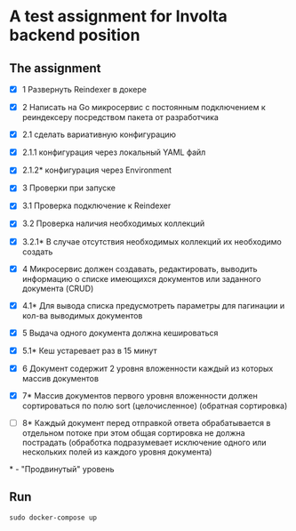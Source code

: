 # A test assignment for Involta backend position

## The assignment

- [x] 1 Развернуть Reindexer в докере

- [x] 2 Написать на Go микросервис с постоянным подключением к реиндексеру посредством пакета от разработчика
- [x] 2.1 сделать вариативную конфигурацию
- [x] 2.1.1 конфигурация через локальный YAML файл
- [x] 2.1.2* конфигурация через Environment

- [x] 3 Проверки при запуске
- [x] 3.1 Проверка подключение к Reindexer 
- [x] 3.2 Проверка наличия необходимых коллекций
- [x] 3.2.1* В случае отсутствия необходимых коллекций их необходимо создать

- [x] 4 Микросервис должен создавать, редактировать, выводить информацию о списке имеющихся документов или заданного документа (CRUD)
- [x] 4.1* Для вывода списка предусмотреть параметры для пагинации и кол-ва выводимых документов

- [x] 5 Выдача одного документа должна кешироваться
- [x] 5.1* Кеш устаревает раз в 15 минут

- [x] 6 Документ содержит 2 уровня вложенности каждый из которых массив документов

- [x] 7* Массив документов первого уровня вложенности должен сортироваться по полю sort (целочисленное) (обратная сортировка)

- [ ] 8* Каждый документ перед отправкой ответа обрабатывается в отдельном потоке при этом общая сортировка не должна пострадать (обработка подразумевает исключение одного или нескольких полей из каждого уровня документа) 

\* - "Продвинутый" уровень

## Run
```
sudo docker-compose up
```
